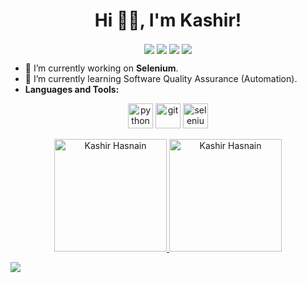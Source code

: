<h1 align="center"> Hi 👋🏽, I'm Kashir!</h1>

<div align="center">
  <a href="https://facebook.com/kashirhasnainoffical" target="_blank"><img align="center" src="https://img.icons8.com/bubbles/50/000000/facebook.png" /></a>
  <a href="https://instagram.com/kashirhasnainoffical" target="_blank"><img align="center" src="https://img.icons8.com/bubbles/50/000000/instagram-new.png" /></a>
  <a href="https://linkedin.com/in/kashirhasnainoffical" target="_blank"><img align="center" src="https://img.icons8.com/bubbles/50/000000/linkedin.png" /></a>
 <a href="https://github.com/kashirhasnainoffical" target="_blank"><img align="center" src="https://img.icons8.com/bubbles/50/000000/github.png" /></a>
</div>

- 🔭 I’m currently working on  **Selenium**.
- 🌱 I’m currently learning Software Quality Assurance (Automation).
- **Languages and Tools:**
 <p align="center">
 
 

 <img src="https://icongr.am/devicon/python-original.svg?size=128&color=currentColor" alt="python" width="40" height="40"/>


 
 <img src="https://icongr.am/devicon/git-original.svg?size=128&color=currentColor" alt="git" width="40" height="40"/>
 <img src="https://raw.githubusercontent.com/detain/svg-logos/780f25886640cef088af994181646db2f6b1a3f8/svg/selenium-logo.svg" alt="selenium" width="40" height="40"/>



<p align="center">
	<a href="https://github.com/Kashirhasnainoffical">
		  <img height="180em"  src="https://github-readme-stats.vercel.app/api?username=Kashirhasnainoffical&show_icons=true&locale=en&theme=dark&include_all_commits=true&count_private=true" alt="Kashir Hasnain"/>
		  <img height="180em" src="https://github-readme-stats.vercel.app/api/top-langs?username=kashirhasnainoffical&show_icons=true&locale=en&layout=compact&langs_count=8&theme=dark" alt="Kashir Hasnain"/>
	</a>
</p>

</p>


  







![](https://visitor-badge.glitch.me/badge?page_id=kashirhasnainoffical.kashirhasnainoffical)










                                                 
                                                                      


